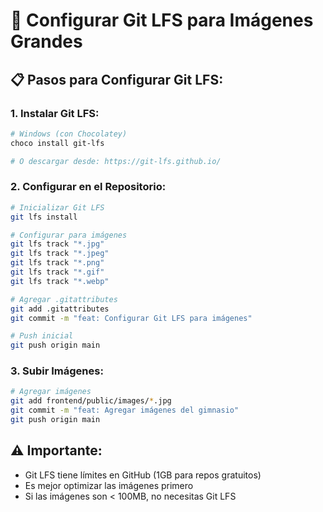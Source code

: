 # 🚀 Configurar Git LFS para Imágenes Grandes

## 📋 Pasos para Configurar Git LFS:

### **1. Instalar Git LFS:**
```bash
# Windows (con Chocolatey)
choco install git-lfs

# O descargar desde: https://git-lfs.github.io/
```

### **2. Configurar en el Repositorio:**
```bash
# Inicializar Git LFS
git lfs install

# Configurar para imágenes
git lfs track "*.jpg"
git lfs track "*.jpeg"
git lfs track "*.png"
git lfs track "*.gif"
git lfs track "*.webp"

# Agregar .gitattributes
git add .gitattributes
git commit -m "feat: Configurar Git LFS para imágenes"

# Push inicial
git push origin main
```

### **3. Subir Imágenes:**
```bash
# Agregar imágenes
git add frontend/public/images/*.jpg
git commit -m "feat: Agregar imágenes del gimnasio"
git push origin main
```

## ⚠️ Importante:
- Git LFS tiene límites en GitHub (1GB para repos gratuitos)
- Es mejor optimizar las imágenes primero
- Si las imágenes son < 100MB, no necesitas Git LFS

